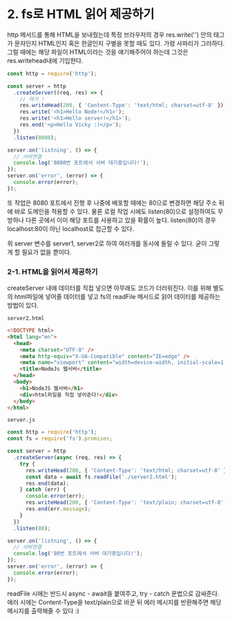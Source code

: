 ﻿# 2. fs로 HTML 읽어 제공하기

http 메서드를 통해 HTML을 보내줬는데 특정 브라우저의 경우 res.write('') 안의 태그가 문자인지 HTML인지 혹은 한글인지 구별을 못할 때도 있다. 가령 사파리가 그러하다. 그럴 때에는 해당 파일이 HTML이라는 것을 얘기해주어야 하는데 그것은 res.writehead내에 기입한다.

```jsx
const http = require('http');

const server = http
  .createServer((req, res) => {
    // 여기 !
    res.writeHead(200, { 'Content-Type': 'text/html; charset=utf-8' });
    res.write('<h1>Hello Node!</h1>');
    res.write('<h1>Hello server!</h1>');
    res.end('<p>Hello Vicky :)</p>');
  })
  .listen(8080);

server.on('listning', () => {
  // 서버연결
  console.log('8080번 포트에서 서버 대기중입니다!');
});
server.on('error', (error) => {
  console.error(error);
});
```

또 작업은 8080 포트에서 진행 후 나중에 배포할 때에는 80으로 변경하면 해당 주소 뒤에 바로 도메인을 적용할 수 있다. 물론 로컬 작업 시에도 listen(80)으로 설정하여도 무방하나 다른 곳에서 이미 해당 포트를 사용하고 있을 확률이 높다. listen(80)의 경우 localhost:80이 아닌 localhost로 접근할 수 있다.

위 server 변수를 server1, server2로 하여 여러개를 동시에 돌릴 수 있다. 굳이 그렇게 할 필요가 없을 뿐이다.

### 2-1. HTML을 읽어서 제공하기

createServer 내에 데이터를 직접 넣으면 아무래도 코드가 더러워진다. 이를 위해 별도의 html파일에 넣어줄 데이터를 넣고 fs의 readFile 메서드로 읽어 데이터를 제공하는 방법이 있다.

`server2.html`

```html
<!DOCTYPE html>
<html lang="en">
  <head>
    <meta charset="UTF-8" />
    <meta http-equiv="X-UA-Compatible" content="IE=edge" />
    <meta name="viewport" content="width=device-width, initial-scale=1.0" />
    <title>NodeJs 웹서버</title>
  </head>
  <body>
    <h1>NodeJS 웹서버</h1>
    <div>html파일을 직접 넣어준다!</div>
  </body>
</html>
```

`server.js`

```jsx
const http = require('http');
const fs = require('fs').promises;

const server = http
  .createServer(async (req, res) => {
    try {
      res.writeHead(200, { 'Content-Type': 'text/html; charset=utf-8' });
      const data = await fs.readFile('./server2.html');
      res.end(data);
    } catch (err) {
      console.error(err);
      res.writeHead(200, { 'Content-Type': 'text/plain; charset=utf-8' });
      res.end(err.message);
    }
  })
  .listen(80);

server.on('listning', () => {
  // 서버연결
  console.log('80번 포트에서 서버 대기중입니다!');
});
server.on('error', (error) => {
  console.error(error);
});
```

readFile 시에는 반드시 async - await을 붙여주고, try - catch 문법으로 감싸준다. 에러 시에는 Content-Type을 text/plain으로 바꾼 뒤 에러 메시지를 반환해주면 해당 메시지를 출력해줄 수 있다 :)

